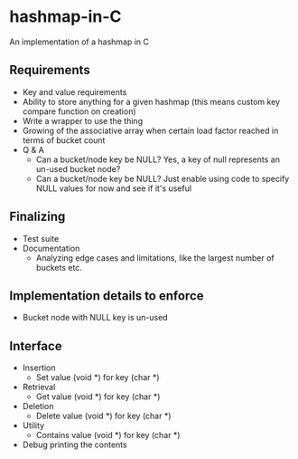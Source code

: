 # hashmap-in-C
 An implementation of a hashmap in C

## Requirements
- Key and value requirements
- Ability to store anything for a given hashmap (this means custom key compare function on creation)
- Write a wrapper to use the thing
- Growing of the associative array when certain load factor reached in terms of bucket count
- Q & A
  + Can a bucket/node key be NULL?
    Yes, a key of null represents an un-used bucket node?
  + Can a bucket/node key be NULL?
    Just enable using code to specify NULL values for now and see if it's useful

## Finalizing
- Test suite
- Documentation
  + Analyzing edge cases and limitations, like the largest number of buckets etc.

## Implementation details to enforce
- Bucket node with NULL key is un-used

## Interface
- Insertion
  + Set value (void *) for key (char *)
- Retrieval
  + Get value (void *) for key (char *)
- Deletion
  + Delete value (void *) for key (char *)
- Utility
  + Contains value (void *) for key (char *)
- Debug printing the contents